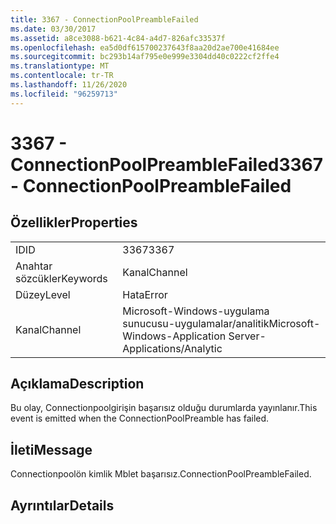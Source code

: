 ```yaml
---
title: 3367 - ConnectionPoolPreambleFailed
ms.date: 03/30/2017
ms.assetid: a8ce3088-b621-4c84-a4d7-826afc33537f
ms.openlocfilehash: ea5d0df615700237643f8aa20d2ae700e41684ee
ms.sourcegitcommit: bc293b14af795e0e999e3304dd40c0222cf2ffe4
ms.translationtype: MT
ms.contentlocale: tr-TR
ms.lasthandoff: 11/26/2020
ms.locfileid: "96259713"
---
```

# <a name="3367---connectionpoolpreamblefailed"></a><span data-ttu-id="4f397-102">3367 - ConnectionPoolPreambleFailed</span><span class="sxs-lookup"><span data-stu-id="4f397-102">3367 - ConnectionPoolPreambleFailed</span></span>

## <a name="properties"></a><span data-ttu-id="4f397-103">Özellikler</span><span class="sxs-lookup"><span data-stu-id="4f397-103">Properties</span></span>  
  
|||  
|-|-|  
|<span data-ttu-id="4f397-104">ID</span><span class="sxs-lookup"><span data-stu-id="4f397-104">ID</span></span>|<span data-ttu-id="4f397-105">3367</span><span class="sxs-lookup"><span data-stu-id="4f397-105">3367</span></span>|  
|<span data-ttu-id="4f397-106">Anahtar sözcükler</span><span class="sxs-lookup"><span data-stu-id="4f397-106">Keywords</span></span>|<span data-ttu-id="4f397-107">Kanal</span><span class="sxs-lookup"><span data-stu-id="4f397-107">Channel</span></span>|  
|<span data-ttu-id="4f397-108">Düzey</span><span class="sxs-lookup"><span data-stu-id="4f397-108">Level</span></span>|<span data-ttu-id="4f397-109">Hata</span><span class="sxs-lookup"><span data-stu-id="4f397-109">Error</span></span>|  
|<span data-ttu-id="4f397-110">Kanal</span><span class="sxs-lookup"><span data-stu-id="4f397-110">Channel</span></span>|<span data-ttu-id="4f397-111">Microsoft-Windows-uygulama sunucusu-uygulamalar/analitik</span><span class="sxs-lookup"><span data-stu-id="4f397-111">Microsoft-Windows-Application Server-Applications/Analytic</span></span>|  
  
## <a name="description"></a><span data-ttu-id="4f397-112">Açıklama</span><span class="sxs-lookup"><span data-stu-id="4f397-112">Description</span></span>  

 <span data-ttu-id="4f397-113">Bu olay, Connectionpoolgirişin başarısız olduğu durumlarda yayınlanır.</span><span class="sxs-lookup"><span data-stu-id="4f397-113">This event is emitted when the ConnectionPoolPreamble has failed.</span></span>  
  
## <a name="message"></a><span data-ttu-id="4f397-114">İleti</span><span class="sxs-lookup"><span data-stu-id="4f397-114">Message</span></span>  

 <span data-ttu-id="4f397-115">Connectionpoolön kimlik Mblet başarısız.</span><span class="sxs-lookup"><span data-stu-id="4f397-115">ConnectionPoolPreambleFailed.</span></span>  
  
## <a name="details"></a><span data-ttu-id="4f397-116">Ayrıntılar</span><span class="sxs-lookup"><span data-stu-id="4f397-116">Details</span></span>
